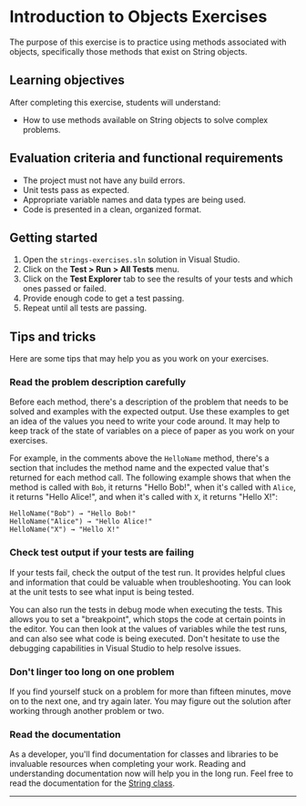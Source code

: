 # Introduction to Objects Exercises

The purpose of this exercise is to practice using methods associated with objects, specifically those methods that exist on String objects.

## Learning objectives

After completing this exercise, students will understand:

* How to use methods available on String objects to solve complex problems.

## Evaluation criteria and functional requirements

* The project must not have any build errors.
* Unit tests pass as expected.
* Appropriate variable names and data types are being used.
* Code is presented in a clean, organized format.

## Getting started

1. Open the `strings-exercises.sln` solution in Visual Studio.
2. Click on the **Test > Run > All Tests** menu.
3. Click on the **Test Explorer** tab to see the results of your tests and which ones passed or failed.
4. Provide enough code to get a test passing.
5. Repeat until all tests are passing.

## Tips and tricks

Here are some tips that may help you as you work on your exercises.

### Read the problem description carefully

Before each method, there's a description of the problem that needs to be solved and  examples with the expected output. Use these examples to get an idea of the values you need to write your code around. It may help to keep track of the state of variables on a piece of paper as you work on your exercises.

For example, in the comments above the `HelloName` method, there's a section that includes the method name and the expected value that's returned for each method call. The following example shows that when the method is called with `Bob`, it returns "Hello Bob!", when it's called with `Alice`, it returns "Hello Alice!", and when it's called with `X`, it returns "Hello X!":


    HelloName("Bob") → "Hello Bob!"
    HelloName("Alice") → "Hello Alice!"
    HelloName("X") → "Hello X!"

### Check test output if your tests are failing

If your tests fail, check the output of the test run. It provides helpful clues and information that could be valuable when troubleshooting. You can look at the unit tests to see what input is being tested.

You can also run the tests in debug mode when executing the tests. This allows you to set a "breakpoint", which stops the code at certain points in the editor. You can then look at the values of variables while the test runs, and can also see what code is being executed. Don't hesitate to use the debugging capabilities in Visual Studio to help resolve issues.

### Don't linger too long on one problem

If you find yourself stuck on a problem for more than fifteen minutes, move on to the next one, and try again later. You may figure out the solution after working through another problem or two.

### Read the documentation

As a developer, you'll find documentation for classes and libraries to be invaluable resources when completing your work. Reading and understanding documentation now will help you in the long run. Feel free to read the documentation for the [String class][.net-core-string-api-docs].

---

[.net-core-string-api-docs]: https://docs.microsoft.com/en-us/dotnet/api/system.string?view=netcore-3.1